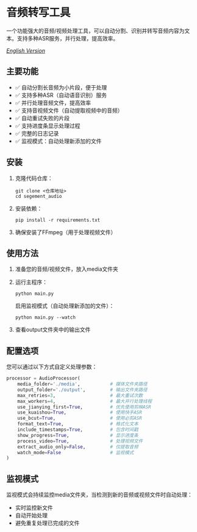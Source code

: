 # 音频转写工具

一个功能强大的音频/视频处理工具，可以自动分割、识别并转写音频内容为文本。支持多种ASR服务，并行处理，提高效率。

*[English Version](README.md)*

## 主要功能

- ✅ 自动分割长音频为小片段，便于处理
- ✅ 支持多种ASR（自动语音识别）服务
- ✅ 并行处理音频文件，提高效率
- ✅ 支持音视频文件（自动提取视频中的音频）
- ✅ 自动重试失败的片段
- ✅ 支持进度条显示处理过程
- ✅ 完整的日志记录
- ✅ 监视模式：自动处理新添加的文件

## 安装

1. 克隆代码仓库：
   ```
   git clone <仓库地址>
   cd segement_audio
   ```

2. 安装依赖：
   ```
   pip install -r requirements.txt
   ```

3. 确保安装了FFmpeg（用于处理视频文件）

## 使用方法

1. 准备您的音频/视频文件，放入media文件夹

2. 运行主程序：
   ```
   python main.py
   ```
   
   启用监视模式（自动处理新添加的文件）：
   ```
   python main.py --watch
   ```

3. 查看output文件夹中的输出文件

## 配置选项

您可以通过以下方式自定义处理参数：

```python
processor = AudioProcessor(
    media_folder='./media',           # 媒体文件夹路径
    output_folder='./output',         # 输出文件夹路径
    max_retries=3,                    # 最大重试次数
    max_workers=4,                    # 最大并行处理线程
    use_jianying_first=True,          # 优先使用剪映ASR
    use_kuaishou=True,                # 使用快手ASR
    use_bcut=True,                    # 使用必剪ASR
    format_text=True,                 # 格式化文本
    include_timestamps=True,          # 包含时间戳
    show_progress=True,               # 显示进度条
    process_video=True,               # 处理视频文件
    extract_audio_only=False,         # 仅提取音频
    watch_mode=False                  # 监视模式
)
```

## 监视模式

监视模式会持续监控media文件夹，当检测到新的音频或视频文件时自动处理：

- 实时监控新文件
- 自动开始处理
- 避免重复处理已完成的文件
